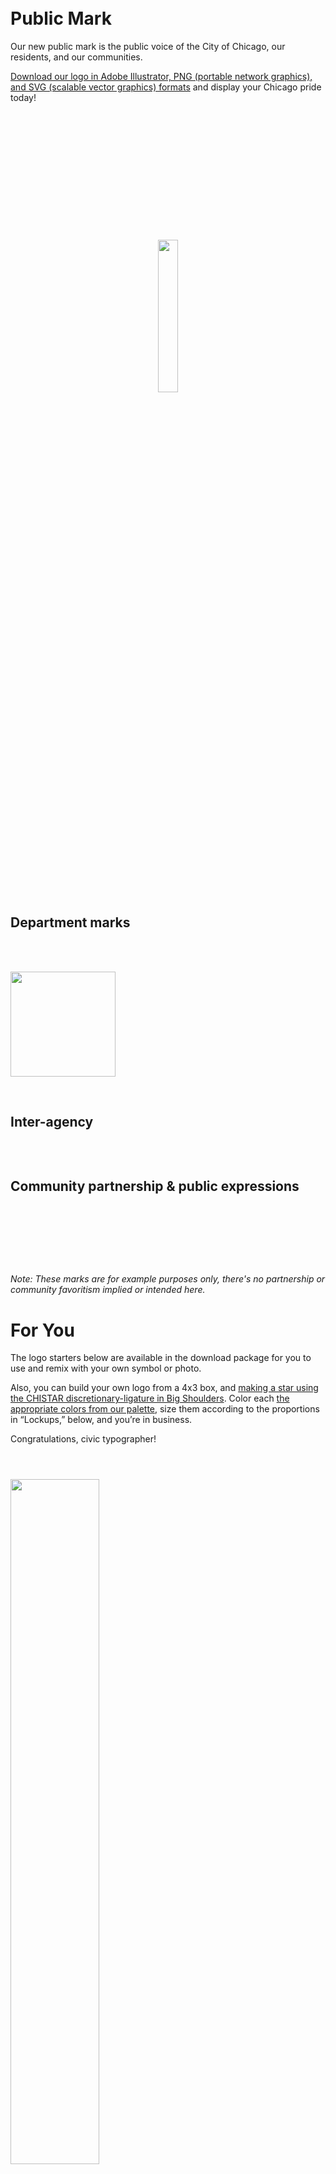 <style>
  img.logo-display {height: 12em;}
</style>
<div class="usa-grid">
  <br>
  <br>
  <div class="usa-width-one-whole" id="welcome-panel">
    <h1 id="public-mark">Public Mark</h1>
    <p>Our new public mark is the public voice of the City of Chicago, our residents, and our communities.</p>
    <p><a href="/assets/downloads/LOGO-CHICAGO-20191009.zip">Download our logo in Adobe Illustrator, PNG (portable network graphics), and SVG (scalable vector graphics) formats</a> and display your Chicago pride today!</p>

  </div>
</div>
<div class="usa-grid">
<br>
  <div class="usa-width-one-whole" style="text-align:center;">
<br>
    <p><img src="/assets/img/logo/LOGO-CHICAGO-horizontal.png" alt="" style="padding: 3em 0;"/></p>
<br>
    <p><img src="/assets/img/logo/LOGO-CHICAGO-vertical.png" alt="" width="25%" style="padding: 2em 0;"/></p>
<br>
<br>
  </div>
</div>
<div class="usa-grid">
<div class="usa-width-one-whole">
  <h2 id="departmental">Department marks</h2>
  <br>
  <br>
    <p><img src="/assets/img/logo/LOGO-CHICAGO-horizontal 311.png" class="logo-display" alt="" /></p>
  <br>
  </div>
</div>
<div class="usa-grid">
<div class="usa-width-one-whole">
  <h2 id="inter-agency">Inter-agency</h2>
  <br>
  <p><img src="/assets/img/logo/LOGO-partnership-examples.png" alt="" /></p>
  <h2 id="community-partnerships">Community partnership & public expressions</h2>
<br>
<br>
  <p><img src="/assets/img/logo/LOGO-remix-cultural.png" alt="" /></p>
<br>
<br>
<p><i>Note: These marks are for example purposes only, there's no partnership or community favoritism implied or intended here.</i></p>

  <h1 id="for-you">For You</h1>

  <p>The logo starters below are available in the download package for you to use and remix with your own symbol or photo.</p>

  <p>Also, you can build your own logo from a 4x3 box, and <a href="/typography">making a star using the CHISTAR discretionary-ligature in Big Shoulders</a>. Color each <a href="/basics">the appropriate colors from our palette</a>, size them according to the proportions in “Lockups,” below, and you’re in business.</p>

  <p>Congratulations, civic typographer!</p>

  <p><img src="/assets/img/logo/LOGO-CHICAGO-horizontal-symbols-only.png" alt="" width="53%" style="padding: 3em 0 1em 0;"/></p>

  <p><img src="/assets/img/logo/LOGO-CHICAGO-vertical-symbols-only.png" alt="" width="25%" style="padding: 3em 0 1em 0;"/></p>
<br>
<br>
</div>
<div class="usa-grid">
  <div class="usa-width-one-whole">
    <h2 id="lockups">Lockups</h2>
    <p>For ideal spacing in your project, use the follow guidelines for implementation:</p>
    <p><img src="/assets/img/logo/LOGO-spacing.png" alt="" /></p>
    <p><img src="/assets/img/logo/LOGO-partnership.png" alt="" /></p>
  </div>
</div>
